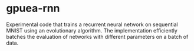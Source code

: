 # gpuea-rnn

Experimental code that trains a recurrent neural network on sequential MNIST using an evolutionary algorithm. The implementation efficiently batches the evaluation of networks with different parameters on a batch of data.
